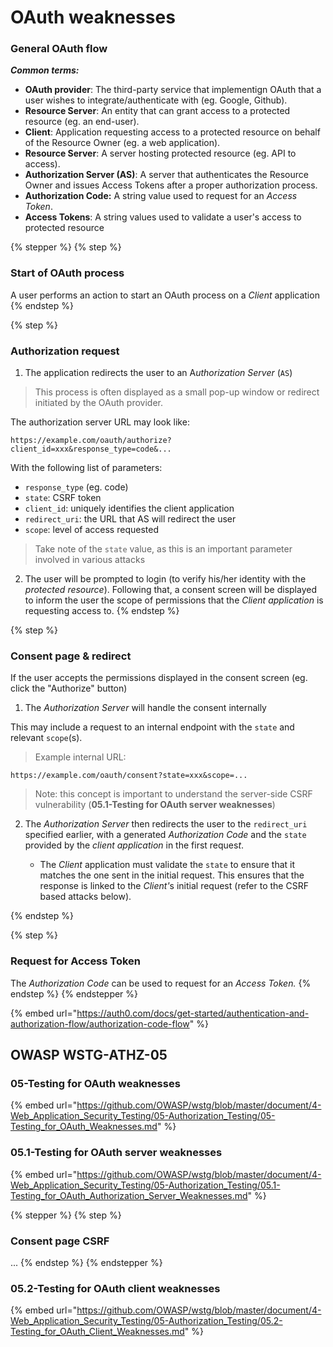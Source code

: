 # OAuth weaknesses

### General OAuth flow

_**Common terms:**_&#x20;

* **OAuth provider**: The third-party service that implementign OAuth that a user wishes to integrate/authenticate with (eg. Google, Github).
* **Resource Server**: An entity that can grant access to a protected resource (eg. an end-user).
* **Client**: Application requesting access to a protected resource on behalf of the Resource Owner (eg. a web application).
* **Resource Server**: A server hosting protected resource (eg. API to access).
* **Authorization Server (AS)**: A server that authenticates the Resource Owner and issues Access Tokens after a proper authorization process.
* **Authorization Code:** A string value used to request for an _Access Token_.
* **Access Tokens**: A string values used to validate a user's access to protected resource

{% stepper %}
{% step %}
### Start of OAuth process

A user performs an action to start an OAuth process on a _Client_ application
{% endstep %}

{% step %}
### Authorization request

1. The application redirects the user to an &#x41;_&#x75;thorization Server_ (`AS`)&#x20;

> This process is often displayed as a small pop-up window or redirect initiated by the OAuth provider.

The authorization server URL may look like:

```http
https://example.com/oauth/authorize?client_id=xxx&response_type=code&... 
```

With the following list of parameters:

* `response_type` (eg. code)
* `state`: CSRF token&#x20;
* `client_id`: uniquely identifies the client application
* `redirect_uri`: the URL that AS will redirect the user
* `scope`: level of access requested

> Take note of the `state` value, as this is an important parameter involved in various attacks

2. The user will be prompted to login (to verify his/her identity with the _protected resource_). Following that, a consent screen will be displayed to inform the user the scope of permissions that the _Client application_ is requesting access to.
{% endstep %}

{% step %}
### Consent page & redirect

If the user accepts the permissions displayed in the consent screen (eg. click the "Authorize" button)

1. The _Authorization Server_ will handle the consent internally

This may include a request to  an internal endpoint with the `state` and relevant `scope`(s).

> Example internal URL:

```http
https://example.com/oauth/consent?state=xxx&scope=... 
```

> Note: this concept is important to understand the server-side CSRF vulnerability (**05.1-Testing for OAuth server weaknesses**)
>
>

2.  The _Authorization Server_ then redirects the user to the `redirect_uri` specified earlier, with a generated _Authorization Code_ and the `state` provided by the _client application_ in the first reque&#x73;_&#x74;_.

    * The _Client_ application must validate the `state` to ensure that it matches the one sent in the initial request. This ensures that the response is linked to the _Client'_&#x73; initial request (refer to the CSRF based attacks below).




{% endstep %}

{% step %}
### Request for Access Token

The _Authorization Code_ can be used to request for an _Access Token._
{% endstep %}
{% endstepper %}

{% embed url="https://auth0.com/docs/get-started/authentication-and-authorization-flow/authorization-code-flow" %}

## OWASP WSTG-ATHZ-05

### 05-Testing for OAuth weaknesses



{% embed url="https://github.com/OWASP/wstg/blob/master/document/4-Web_Application_Security_Testing/05-Authorization_Testing/05-Testing_for_OAuth_Weaknesses.md" %}

### 05.1-Testing for OAuth server weaknesses

{% embed url="https://github.com/OWASP/wstg/blob/master/document/4-Web_Application_Security_Testing/05-Authorization_Testing/05.1-Testing_for_OAuth_Authorization_Server_Weaknesses.md" %}

{% stepper %}
{% step %}
### Consent page CSRF

...
{% endstep %}
{% endstepper %}





### 05.2-Testing for OAuth client weaknesses

{% embed url="https://github.com/OWASP/wstg/blob/master/document/4-Web_Application_Security_Testing/05-Authorization_Testing/05.2-Testing_for_OAuth_Client_Weaknesses.md" %}
